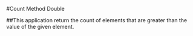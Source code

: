 ﻿#Count Method Double

##This application return the count of elements that are greater than the value of the given element.